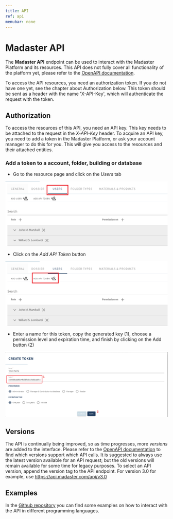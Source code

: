 ```yaml
---
title: API
ref: api
menubar: none
---
```


# Madaster API
The **Madaster API** endpoint can be used to interact with the Madaster Platform and its resources.
This API does not fully cover all functionality of the platform yet, please refer to the [OpenAPI documentation](https://api.madaster.com/).

To access the API resources, you need an authorization token.
If you do not have one yet, see the chapter about Authorization below.
This token should be sent as a header with the name 'X-API-Key', which will authenticate the request with the token.

## Authorization
To access the resources of this API, you need an API key. This key needs to be attached to the request in the *X-API-Key* header.
To acquire an API key, you need to add a token in the Madaster Platform, or ask your account manager to do this for you.
This will give you access to the resources and their attached entities.

### Add a token to a account, folder, building or database
- Go to the resource page and click on the *Users* tab

<img src="/assets/images/api/addtoken1EN.png" class="api-img"/>

- Click on the *Add API Token* button

<img src="/assets/images/api/addtoken2EN.png" class="api-img"/>

- Enter a name for this token, copy the generated key (1), choose a permission level and expiration time, and finish by clicking on the Add button (2)

<img src="/assets/images/api/addtoken3EN.png" class="api-img"/>

## Versions
The API is continually being improved, so as time progresses, more *versions* are added to the interface. Please refer to the [OpenAPI documentation](https://api.madaster.com/) to find which versions support which API calls. It is suggested to always use the latest version available for an API request; but the old versions will remain available for some time for legacy purposes. To select an API version, append the version tag to the API endpoint. For version 3.0 for example, use https://api.madaster.com/api/v3.0

## Examples
In the [Github repository](https://github.com/Madaster/examples) you can find some examples on how to interact with the API in different programming languages.
